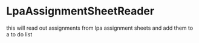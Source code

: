# LpaAssignmentSheetReader
 this will read out assignments from lpa assignment sheets and add them to a to do list
